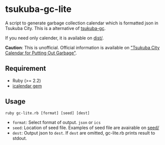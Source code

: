 # tsukuba-gc-lite
A script to generate garbage collection calendar which is formatted json in Tsukuba City. This is a alternative of [tsukuba-gc](https://github.com/NKMR6194/tsukuba-gc).

If you need only calender, it is available on [dist/](./dist).

**Caution**: This is unofficial. Official information is available on ["Tsukuba City Calendar for Putting Out Garbage"](http://www.city.tsukuba.ibaraki.jp/14211/14244/001115.html).


## Requirement

- Ruby (>= 2.2)
- [icalendar gem](https://rubygems.org/gems/icalendar/)


## Usage

```
ruby gc-lite.rb [format] [seed] [dest]
```

- `format`: Select format of output. `json` or `ics`
- `seed`: Location of seed file. Examples of seed file are avairable on [seed/](./seed)
- `dest`: Output json to `dest`. If `dest` are omitted, gc-lite.rb prints result to stdout.
